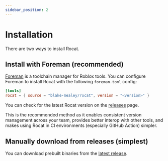 ```yaml
---
sidebar_position: 2
---
```


# Installation

There are two ways to install Rocat.

## Install with Foreman (recommended)

[Foreman](https://github.com/Roblox/foreman#readme) is a toolchain manager for Roblox tools. You can
configure Foreman to install Rocat with the following `foreman.toml` config:

```toml
[tools]
rocat = { source = "blake-mealey/rocat", version = "<version>" }
```

You can check for the latest Rocat version on the
[releases](https://github.com/blake-mealey/rocat/releases) page.

This is the recommended method as it enables consistent version management across your team,
provides better interop with other tools, and makes using Rocat in CI environments (especially GitHub
Action) simpler.

## Manually download from releases (simplest)

You can download prebuilt binaries from the [latest
release](https://github.com/blake-mealey/rocat/releases).
